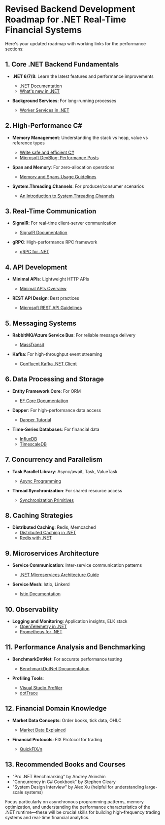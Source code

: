 # Revised Backend Development Roadmap for .NET Real-Time Financial Systems

Here's your updated roadmap with working links for the performance sections:

## 1. Core .NET Backend Fundamentals

- **.NET 6/7/8**: Learn the latest features and performance improvements
  - [.NET Documentation](https://learn.microsoft.com/en-us/dotnet/)
  - [What's new in .NET](https://learn.microsoft.com/en-us/dotnet/core/whats-new/)

- **Background Services**: For long-running processes
  - [Worker Services in .NET](https://learn.microsoft.com/en-us/dotnet/core/extensions/workers)

## 2. High-Performance C#

- **Memory Management**: Understanding the stack vs heap, value vs reference types
  - [Write safe and efficient C#](https://learn.microsoft.com/en-us/dotnet/csharp/write-safe-efficient-code)
  - [Microsoft DevBlog: Performance Posts](https://devblogs.microsoft.com/dotnet/tag/performance/)

- **Span<T> and Memory<T>**: For zero-allocation operations
  - [Memory and Spans Usage Guidelines](https://learn.microsoft.com/en-us/dotnet/standard/memory-and-spans/memory-t-usage-guidelines)

- **System.Threading.Channels**: For producer/consumer scenarios
  - [An Introduction to System.Threading.Channels](https://devblogs.microsoft.com/dotnet/an-introduction-to-system-threading-channels/)

## 3. Real-Time Communication

- **SignalR**: For real-time client-server communication
  - [SignalR Documentation](https://learn.microsoft.com/en-us/aspnet/core/signalr/introduction)

- **gRPC**: High-performance RPC framework
  - [gRPC for .NET](https://learn.microsoft.com/en-us/aspnet/core/grpc/)

## 4. API Development

- **Minimal APIs**: Lightweight HTTP APIs
  - [Minimal APIs Overview](https://learn.microsoft.com/en-us/aspnet/core/fundamentals/minimal-apis)

- **REST API Design**: Best practices
  - [Microsoft REST API Guidelines](https://github.com/microsoft/api-guidelines/blob/vNext/Guidelines.md)

## 5. Messaging Systems

- **RabbitMQ/Azure Service Bus**: For reliable message delivery
  - [MassTransit](https://masstransit.io/documentation/concepts)

- **Kafka**: For high-throughput event streaming
  - [Confluent Kafka .NET Client](https://github.com/confluentinc/confluent-kafka-dotnet)

## 6. Data Processing and Storage

- **Entity Framework Core**: For ORM
  - [EF Core Documentation](https://learn.microsoft.com/en-us/ef/core/)

- **Dapper**: For high-performance data access
  - [Dapper Tutorial](https://github.com/DapperLib/Dapper)

- **Time-Series Databases**: For financial data
  - [InfluxDB](https://www.influxdata.com/time-series-database/)
  - [TimescaleDB](https://www.timescale.com/)

## 7. Concurrency and Parallelism

- **Task Parallel Library**: Async/await, Task, ValueTask
  - [Async Programming](https://learn.microsoft.com/en-us/dotnet/standard/asynchronous-programming/)

- **Thread Synchronization**: For shared resource access
  - [Synchronization Primitives](https://learn.microsoft.com/en-us/dotnet/standard/threading/overview-of-synchronization-primitives)

## 8. Caching Strategies

- **Distributed Caching**: Redis, Memcached
  - [Distributed Caching in .NET](https://learn.microsoft.com/en-us/dotnet/core/extensions/caching)
  - [Redis with .NET](https://stackexchange.github.io/StackExchange.Redis/)

## 9. Microservices Architecture

- **Service Communication**: Inter-service communication patterns
  - [.NET Microservices Architecture Guide](https://learn.microsoft.com/en-us/dotnet/architecture/microservices/)

- **Service Mesh**: Istio, Linkerd
  - [Istio Documentation](https://istio.io/latest/docs/)

## 10. Observability

- **Logging and Monitoring**: Application insights, ELK stack
  - [OpenTelemetry in .NET](https://opentelemetry.io/docs/instrumentation/net/)
  - [Prometheus for .NET](https://github.com/prometheus-net/prometheus-net)

## 11. Performance Analysis and Benchmarking

- **BenchmarkDotNet**: For accurate performance testing
  - [BenchmarkDotNet Documentation](https://benchmarkdotnet.org/articles/overview.html)

- **Profiling Tools**:
  - [Visual Studio Profiler](https://learn.microsoft.com/en-us/visualstudio/profiling/)
  - [dotTrace](https://www.jetbrains.com/profiler/)

## 12. Financial Domain Knowledge

- **Market Data Concepts**: Order books, tick data, OHLC
  - [Market Data Explained](https://www.investopedia.com/terms/m/market-data.asp)

- **Financial Protocols**: FIX Protocol for trading
  - [QuickFIX/n](https://github.com/connamara/quickfixn)

## 13. Recommended Books and Courses

- "Pro .NET Benchmarking" by Andrey Akinshin
- "Concurrency in C# Cookbook" by Stephen Cleary
- "System Design Interview" by Alex Xu (helpful for understanding large-scale systems)

Focus particularly on asynchronous programming patterns, memory optimization, and understanding the performance characteristics of the .NET runtime—these will be crucial skills for building high-frequency trading systems and real-time financial analytics.